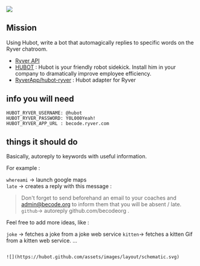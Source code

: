 
![](https://hubot.github.com/assets/images/layout/hubot-avatar@2x.png)
## Mission

Using Hubot, write a bot that automagically replies to specific words on the Ryver chatroom.

- [Ryver API](http://support.ryver.com/ryver-apis-overview/)
- [HUBOT](https://hubot.github.com/) : Hubot is your friendly robot sidekick. Install him in your company to dramatically improve employee efficiency.
- [RyverApp/hubot-ryver](https://github.com/RyverApp/hubot-ryver) : Hubot adapter for Ryver


## info you will need 

```
HUBOT_RYVER_USERNAME: @hubot
HUBOT_RYVER_PASSWORD: Y0L000Yeah!
HUBOT_RYVER_APP_URL : becode.ryver.com
```

## things it should do

Basically, autoreply to keywords with useful information. 

For example :

`whereami` -> launch google maps  
`late` -> creates a reply with this message :   
> Don't forget to send beforehand an email to your coaches and admin@becode.org to inform them that you will be absent / late.
`github`-> autoreply github.com/becodeorg .

Feel free to add more ideas, like :

`joke` -> fetches a joke from a joke web service
`kitten`-> fetches a kitten Gif from a kitten web service.
...

```

![](https://hubot.github.com/assets/images/layout/schematic.svg)
